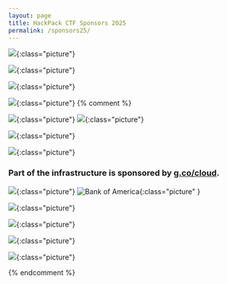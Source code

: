 ```yaml
---
layout: page
title: HackPack CTF Sponsors 2025
permalink: /sponsors25/
---
```

<style>
h1 {
  text-align: center;
}
.picture {
    display: block;
    margin-left: auto;
    margin-right: auto;
    margin-bottom: 32px;
    width: 50%;
}
</style>

![]({{"https://cdn.cookielaw.org/logos/03fc55fe-0057-4b2f-817d-763e7ecdb316/a7f4c642-c43c-4666-acea-858c0449029c/cisco-logo-transparent.png"}}){:class="picture"}

![]({{"https://www.merck.com/wp-content/themes/mhh-merck-mco-theme/images/site-logo.svg"}}){:class="picture"}


![]({{"https://www.logolynx.com/images/logolynx/e6/e6f02f64cc35a3b0703e12cfdf7f6746.jpeg"}}){:class="picture"}

![]({{"https://www.cloud.com/content/dam/citrix61/en_us/images/logos/csg-logo.svg"}}){:class="picture"}
{% comment %}

![]({{"https://upload.wikimedia.org/wikipedia/commons/thumb/1/10/SAS_logo_horiz.svg/2560px-SAS_logo_horiz.svg.png"}}){:class="picture"}
![]({{"https://upload.wikimedia.org/wikipedia/en/thumb/e/e7/PRA_Health_Sciences.svg/1200px-PRA_Health_Sciences.svg.png"}}){:class="picture"}


![]({{"data:image/svg+xml,%3Csvg%20xmlns%3D%22http%3A%2F%2Fwww.w3.org%2F2000%2Fsvg%22%20xmlns%3Axlink%3D%22http%3A%2F%2Fwww.w3.org%2F1999%2Fxlink%22%20viewBox%3D%220%200%20537.98%20135.76%22%3E%3Cdefs%3E%3ClinearGradient%20id%3D%22linear-gradient%22%20x1%3D%22157.1%22%20y1%3D%22146.98%22%20x2%3D%22154.34%22%20y2%3D%2268.05%22%20gradientUnits%3D%22userSpaceOnUse%22%3E%3Cstop%20offset%3D%220%22%20stop-color%3D%22%239f1e2e%22%2F%3E%3Cstop%20offset%3D%220.49%22%20stop-color%3D%22%23af1f2d%22%2F%3E%3Cstop%20offset%3D%220.96%22%20stop-color%3D%22%23ba202e%22%2F%3E%3C%2FlinearGradient%3E%3ClinearGradient%20id%3D%22linear-gradient-2%22%20x1%3D%22108.43%22%20y1%3D%22166.28%22%20x2%3D%22108.43%22%20y2%3D%2216.85%22%20gradientUnits%3D%22userSpaceOnUse%22%3E%3Cstop%20offset%3D%220%22%20stop-color%3D%22%23b5812d%22%2F%3E%3Cstop%20offset%3D%220.27%22%20stop-color%3D%22%23d09335%22%2F%3E%3Cstop%20offset%3D%220.5%22%20stop-color%3D%22%23e3a03a%22%2F%3E%3Cstop%20offset%3D%220.72%22%20stop-color%3D%22%23fbaf41%22%2F%3E%3Cstop%20offset%3D%220.94%22%20stop-color%3D%22%23fbaf41%22%2F%3E%3C%2FlinearGradient%3E%3ClinearGradient%20id%3D%22linear-gradient-3%22%20x1%3D%2262.53%22%20y1%3D%22159.63%22%20x2%3D%2262.53%22%20y2%3D%2233.12%22%20gradientUnits%3D%22userSpaceOnUse%22%3E%3Cstop%20offset%3D%220.12%22%20stop-color%3D%22%2362933f%22%2F%3E%3Cstop%20offset%3D%220.34%22%20stop-color%3D%22%2376a942%22%2F%3E%3Cstop%20offset%3D%220.53%22%20stop-color%3D%22%2386bf40%22%2F%3E%3Cstop%20offset%3D%220.8%22%20stop-color%3D%22%238cc640%22%2F%3E%3Cstop%20offset%3D%220.91%22%20stop-color%3D%22%238cc640%22%2F%3E%3C%2FlinearGradient%3E%3ClinearGradient%20id%3D%22linear-gradient-4%22%20x1%3D%2216.63%22%20y1%3D%22152.97%22%20x2%3D%2216.63%22%20y2%3D%2214.89%22%20gradientUnits%3D%22userSpaceOnUse%22%3E%3Cstop%20offset%3D%220%22%20stop-color%3D%22%230482b3%22%2F%3E%3Cstop%20offset%3D%220.29%22%20stop-color%3D%22%230093c8%22%2F%3E%3Cstop%20offset%3D%220.5%22%20stop-color%3D%22%230fa1dc%22%2F%3E%3Cstop%20offset%3D%220.94%22%20stop-color%3D%22%23c2e3f7%22%2F%3E%3C%2FlinearGradient%3E%3C%2Fdefs%3E%3Cg%20id%3D%22Layer_2%22%20data-name%3D%22Layer%202%22%3E%3Cg%20id%3D%22Layer_1-2%22%20data-name%3D%22Layer%201%22%3E%3Crect%20x%3D%22137.7%22%20width%3D%2233.26%22%20height%3D%22135.26%22%20style%3D%22fill%3Aurl%28%23linear-gradient%29%22%2F%3E%3Crect%20x%3D%2291.8%22%20y%3D%2255.58%22%20width%3D%2233.26%22%20height%3D%2279.68%22%20style%3D%22fill%3Aurl%28%23linear-gradient-2%29%22%2F%3E%3Crect%20x%3D%2245.9%22%20y%3D%2235.49%22%20width%3D%2233.26%22%20height%3D%2299.77%22%20style%3D%22fill%3Aurl%28%23linear-gradient-3%29%22%2F%3E%3Crect%20y%3D%2269.64%22%20width%3D%2233.26%22%20height%3D%2265.62%22%20style%3D%22fill%3Aurl%28%23linear-gradient-4%29%22%2F%3E%3Cpath%20d%3D%22M465.7%2C127.31a28.22%2C28.22%2C0%2C0%2C1-8.8-13.89%2C62.54%2C62.54%2C0%2C0%2C1-2.64-18.18%2C56.36%2C56.36%2C0%2C0%2C1%2C2.2-15.46%2C31.66%2C31.66%2C0%2C0%2C1%2C6.89-12.89A30.66%2C30.66%2C0%2C0%2C1%2C483%2C56.72a46.25%2C46.25%2C0%2C0%2C1%2C21.7%2C1.86%2C29.62%2C29.62%2C0%2C0%2C1%2C16.42%2C14.89q5%2C9.45%2C5%2C22a53.45%2C53.45%2C0%2C0%2C1-2.05%2C15.75%2C40%2C40%2C0%2C0%2C1-5.28%2C11.17%2C29.35%2C29.35%2C0%2C0%2C1-17.89%2C11.74%2C40.87%2C40.87%2C0%2C0%2C1-19.5.43Q471.57%2C132.46%2C465.7%2C127.31Zm14.08-50.4q-6.16%2C6.59-5.57%2C19.62t5%2C18.18q1.76%2C2.29%2C6.16%2C3.86a14.32%2C14.32%2C0%2C0%2C0%2C8.94.29q4.54-1.29%2C8.06-6.44t3.82-16.61q0-10.31-3.38-15.46T495%2C73.76a14.58%2C14.58%2C0%2C0%2C0-8.8-.14A15.39%2C15.39%2C0%2C0%2C0%2C479.78%2C76.91ZM263%2C62.57a44.15%2C44.15%2C0%2C0%2C0-23.75-6.75%2C45.49%2C45.49%2C0%2C0%2C0-23%2C7.33q-10.41%2C6.75-10.41%2C26.68v45.74h20.53V85.73q0-7%2C4.1-10.26a14.78%2C14.78%2C0%2C0%2C1%2C9.39-3.23%2C15.39%2C15.39%2C0%2C0%2C1%2C9.53%2C3.23q4.25%2C3.23%2C4.25%2C10.26v49.85h20.23V89.84Q273.89%2C69.32%2C263%2C62.57Zm175.66%2C0A44.15%2C44.15%2C0%2C0%2C0%2C415%2C55.82a45.51%2C45.51%2C0%2C0%2C0-23%2C7.33q-10.41%2C6.75-10.41%2C26.68v45.74H402V85.73q0-7%2C4.11-10.26a14.79%2C14.79%2C0%2C0%2C1%2C9.39-3.23%2C15.38%2C15.38%2C0%2C0%2C1%2C9.53%2C3.23q4.25%2C3.23%2C4.25%2C10.26v49.85h20.23V89.84Q449.55%2C69.32%2C438.7%2C62.57Zm-112.35%2C49.5q-3.52%2C5.16-8.06%2C6.44a14.32%2C14.32%2C0%2C0%2C1-8.94-.29q-4.4-1.57-6.16-3.87-4.4-5.15-5-18.18t5.57-19.61a15.36%2C15.36%2C0%2C0%2C1%2C6.45-3.29%2C14.56%2C14.56%2C0%2C0%2C1%2C8.79.14q4.4%2C1.44%2C7.77%2C6.59a16.59%2C16.59%2C0%2C0%2C1%2C1.66%2C3.44h20.42a41.39%2C41.39%2C0%2C0%2C0-3.75-10.31A29.63%2C29.63%2C0%2C0%2C0%2C328.7%2C58.24%2C46.26%2C46.26%2C0%2C0%2C0%2C307%2C56.38a30.66%2C30.66%2C0%2C0%2C0-19.65%2C10.16%2C31.65%2C31.65%2C0%2C0%2C0-6.89%2C12.89%2C56.37%2C56.37%2C0%2C0%2C0-2.2%2C15.46%2C62.52%2C62.52%2C0%2C0%2C0%2C2.64%2C18.18A28.24%2C28.24%2C0%2C0%2C0%2C289.7%2C127q5.86%2C5.15%2C15.69%2C7.3a40.84%2C40.84%2C0%2C0%2C0%2C19.5-.43%2C29.35%2C29.35%2C0%2C0%2C0%2C17.89-11.74%2C40%2C40%2C0%2C0%2C0%2C5.28-11.17q.5-1.62.88-3.4H328.47A17.4%2C17.4%2C0%2C0%2C1%2C326.36%2C112.07Zm37.76-56.38H353.56v80.07h20.52V65.66a10%2C10%2C0%2C0%2C0-10-10Zm1.05-6.46a11.17%2C11.17%2C0%2C0%2C1%2C7.76%2C2.93%2C10.94%2C10.94%2C0%2C0%2C1%2C1.15%2C1.26v-18H363.53a10%2C10%2C0%2C0%2C0-10%2C10v3.87Z%22%20style%3D%22fill%3A%23231f20%22%2F%3E%3Cpath%20d%3D%22M538%2C128.36a7.21%2C7.21%2C0%2C1%2C1-7.14-7A7.07%2C7.07%2C0%2C0%2C1%2C538%2C128.36Zm-12.62%2C0a5.46%2C5.46%2C0%2C0%2C0%2C5.48%2C5.61%2C5.37%2C5.37%2C0%2C0%2C0%2C5.35-5.56%2C5.42%2C5.42%2C0%2C1%2C0-10.82%2C0Zm4.32%2C3.64h-1.63v-7a19.05%2C19.05%2C0%2C0%2C1%2C2.7-.21%2C3.73%2C3.73%2C0%2C0%2C1%2C2.4.56%2C1.77%2C1.77%2C0%2C0%2C1%2C.73%2C1.5%2C1.81%2C1.81%2C0%2C0%2C1-1.45%2C1.67v.09c.68.21%2C1%2C.77%2C1.24%2C1.71a6.23%2C6.23%2C0%2C0%2C0%2C.51%2C1.71h-1.71a5.54%2C5.54%2C0%2C0%2C1-.56-1.71c-.13-.73-.56-1.07-1.46-1.07h-.77Zm0-3.94h.77c.9%2C0%2C1.63-.3%2C1.63-1s-.47-1.07-1.5-1.07a3.89%2C3.89%2C0%2C0%2C0-.9.09Z%22%20style%3D%22fill%3A%23231f20%22%2F%3E%3C%2Fg%3E%3C%2Fg%3E%3C%2Fsvg%3E"}}){:class="picture"}






![]({{"https://images.squarespace-cdn.com/content/553e8918e4b0c79e77e09c4d/1533042369230-8GOPLMJSBUNNG0JH62J8/SiteLogo.png?content-type=image%2Fpng"}}){:class="picture"}

### Part of the infrastructure is sponsored by [g.co/cloud](https://g.co/cloud).
![]({{""}}){:class="picture"}
![Bank of America]({{"https://www1.bac-assets.com/homepage/spa-assets/images/assets-images-global-logos-boa-logo-CSXe4b047c0.svg"}}){:class="picture" }

![]({{"https://www.bcbsnc.com/assets/campaigns/public/templates/images/bcbsnc-logo-mobile.svg"}}){:class="picture"}

![]({{"https://assets.sourcemedia.com/dims4/default/2f57ece/2147483647/resize/800x450%3E/quality/90/?url=https%3A%2F%2Fassets.sourcemedia.com%2F79%2F3f%2F3b61a34d4deeaac2fce324489872%2Fipreo-logo.png"}}){:class="picture"}

![]({{"https://etfdailynews.com/wp-content/uploads/2016/09/deutsche-bank-db-logo.png"}}){:class="picture"}


![]({{"https://upload.wikimedia.org/wikipedia/commons/thumb/1/16/Eastman_Chemical_Company_logo.svg/640px-Eastman_Chemical_Company_logo.svg.png"}}){:class="picture"}

{% endcomment %}